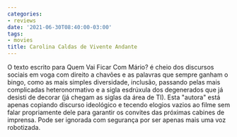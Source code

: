```yaml
---
categories:
- reviews
date: '2021-06-30T08:40:00-03:00'
tags:
- movies
title: Carolina Caldas de Vivente Andante
---
```


O texto escrito para Quem Vai Ficar Com Mário? é cheio dos discursos sociais em voga com direito a chavões e as palavras que sempre ganham o bingo, como as mais simples diversidade, inclusão, passando pelas mais complicadas heteronormativo e a sigla esdrúxula dos degenerados que já desisti de decorar (já chegam as siglas da área de TI). Esta "autora" está apenas copiando discurso ideológico e tecendo elogios vazios ao filme sem falar propriamente dele para garantir os convites das próximas cabines de imprensa. Pode ser ignorada com segurança por ser apenas mais uma voz robotizada.